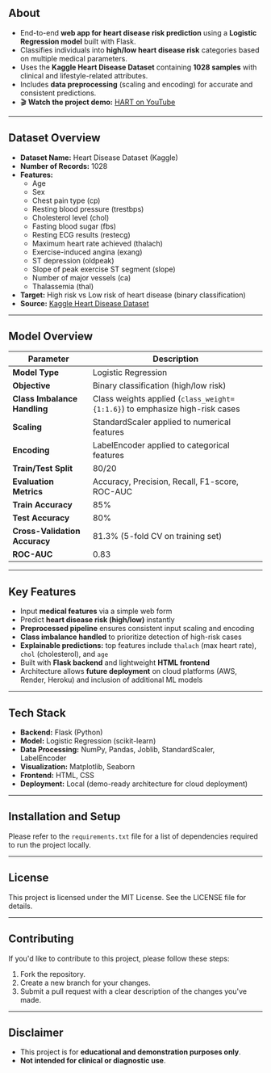 ## **About**
- End-to-end **web app for heart disease risk prediction** using a **Logistic Regression model** built with Flask.  
- Classifies individuals into **high/low heart disease risk** categories based on multiple medical parameters.  
- Uses the **Kaggle Heart Disease Dataset** containing **1028 samples** with clinical and lifestyle-related attributes.  
- Includes **data preprocessing** (scaling and encoding) for accurate and consistent predictions.  
- 🎬 **Watch the project demo:** [HART on YouTube](https://www.youtube.com/watch?v=Qbb6hJWcU1s)

---

## **Dataset Overview**
- **Dataset Name:** Heart Disease Dataset (Kaggle)  
- **Number of Records:** 1028  
- **Features:**  
  - Age  
  - Sex  
  - Chest pain type (cp)  
  - Resting blood pressure (trestbps)  
  - Cholesterol level (chol)  
  - Fasting blood sugar (fbs)  
  - Resting ECG results (restecg)  
  - Maximum heart rate achieved (thalach)  
  - Exercise-induced angina (exang)  
  - ST depression (oldpeak)  
  - Slope of peak exercise ST segment (slope)  
  - Number of major vessels (ca)  
  - Thalassemia (thal)  
- **Target:** High risk vs Low risk of heart disease (binary classification)  
- **Source:** [Kaggle Heart Disease Dataset](https://www.kaggle.com/datasets/johnsmith88/heart-disease-dataset)

---

## **Model Overview**

| Parameter                     | Description                                                                 |
|-------------------------------|-----------------------------------------------------------------------------|
| **Model Type**                 | Logistic Regression                                                        |
| **Objective**                  | Binary classification (high/low risk)                                      |
| **Class Imbalance Handling**   | Class weights applied (`class_weight={1:1.6}`) to emphasize high-risk cases |
| **Scaling**                    | StandardScaler applied to numerical features                               |
| **Encoding**                   | LabelEncoder applied to categorical features                               |
| **Train/Test Split**           | 80/20                                                                      |
| **Evaluation Metrics**         | Accuracy, Precision, Recall, F1-score, ROC-AUC                              |
| **Train Accuracy**             | 85%                                                                         |
| **Test Accuracy**              | 80%                                                                         |
| **Cross-Validation Accuracy**  | 81.3% (5-fold CV on training set)                                          |
| **ROC-AUC**                    | 0.83                                                                        |

---

## **Key Features**
- Input **medical features** via a simple web form  
- Predict **heart disease risk (high/low)** instantly  
- **Preprocessed pipeline** ensures consistent input scaling and encoding  
- **Class imbalance handled** to prioritize detection of high-risk cases  
- **Explainable predictions:** top features include `thalach` (max heart rate), `chol` (cholesterol), and `age`  
- Built with **Flask backend** and lightweight **HTML frontend**  
- Architecture allows **future deployment** on cloud platforms (AWS, Render, Heroku) and inclusion of additional ML models  

---

## **Tech Stack**
- **Backend:** Flask (Python)  
- **Model:** Logistic Regression (scikit-learn)  
- **Data Processing:** NumPy, Pandas, Joblib, StandardScaler, LabelEncoder  
- **Visualization:** Matplotlib, Seaborn  
- **Frontend:** HTML, CSS  
- **Deployment:** Local (demo-ready architecture for cloud deployment)  

---

## **Installation and Setup**
Please refer to the `requirements.txt` file for a list of dependencies required to run the project locally.  

---

## **License**
This project is licensed under the MIT License. See the LICENSE file for details.  

---

## **Contributing**
If you'd like to contribute to this project, please follow these steps:  
1. Fork the repository.  
2. Create a new branch for your changes.  
3. Submit a pull request with a clear description of the changes you've made.  

---

## **Disclaimer**
- This project is for **educational and demonstration purposes only**.  
- **Not intended for clinical or diagnostic use**.  
